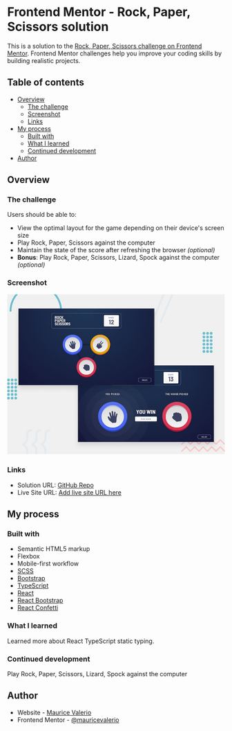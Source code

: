 # Frontend Mentor - Rock, Paper, Scissors solution

This is a solution to the [Rock, Paper, Scissors challenge on Frontend Mentor](https://www.frontendmentor.io/challenges/rock-paper-scissors-game-pTgwgvgH). Frontend Mentor challenges help you improve your coding skills by building realistic projects. 

## Table of contents

- [Overview](#overview)
  - [The challenge](#the-challenge)
  - [Screenshot](#screenshot)
  - [Links](#links)
- [My process](#my-process)
  - [Built with](#built-with)
  - [What I learned](#what-i-learned)
  - [Continued development](#continued-development)
- [Author](#author)

## Overview

### The challenge

Users should be able to:

- View the optimal layout for the game depending on their device's screen size
- Play Rock, Paper, Scissors against the computer
- Maintain the state of the score after refreshing the browser _(optional)_
- **Bonus**: Play Rock, Paper, Scissors, Lizard, Spock against the computer _(optional)_

### Screenshot

![Design preview for the Rock, Paper, Scissors coding challenge](./design/desktop-preview.jpg)

### Links

- Solution URL: [GitHub Repo](https://github.com/mauricevalerio/frontendmentor-challenges/tree/main/rock-paper-scissors)
- Live Site URL: [Add live site URL here](https://r0ck-pap3r-scissors.netlify.app/)

## My process

### Built with

- Semantic HTML5 markup
- Flexbox
- Mobile-first workflow
- [SCSS](https://sass-lang.com/)
- [Bootstrap](https://getbootstrap.com/)
- [TypeScript](https://www.typescriptlang.org/)
- [React](https://reactjs.org/)
- [React Bootstrap](https://react-bootstrap.netlify.app/)
- [React Confetti](https://www.npmjs.com/package/react-confetti)

### What I learned
Learned more about React TypeScript static typing. 

### Continued development
Play Rock, Paper, Scissors, Lizard, Spock against the computer

## Author

- Website - [Maurice Valerio](https://www.your-site.com)
- Frontend Mentor - [@mauricevalerio](https://www.frontendmentor.io/profile/mauricevalerio)